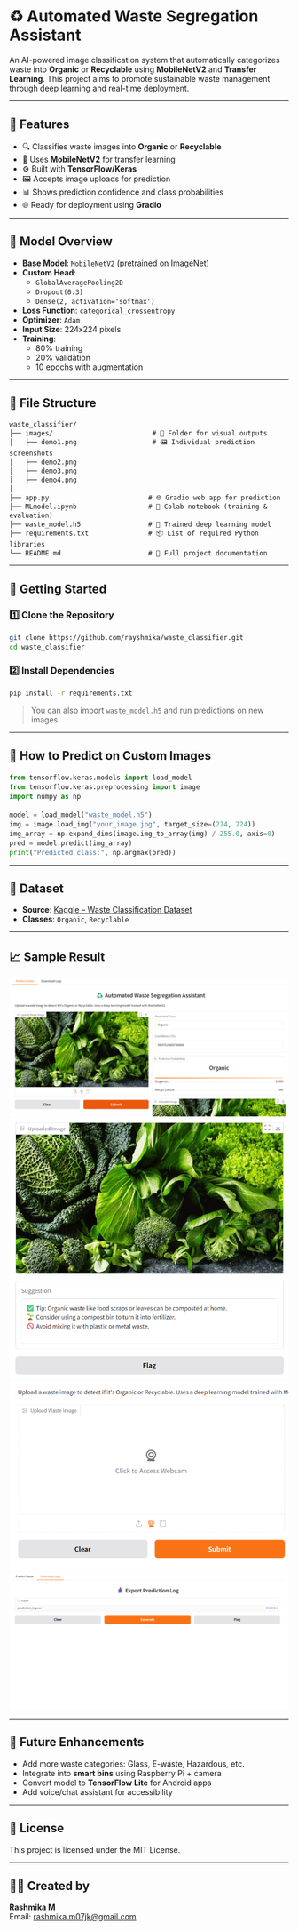 
# ♻️ Automated Waste Segregation Assistant

An AI-powered image classification system that automatically categorizes waste into **Organic** or **Recyclable** using **MobileNetV2** and **Transfer Learning**. This project aims to promote sustainable waste management through deep learning and real-time deployment.

---

## 📌 Features

- 🔍 Classifies waste images into **Organic** or **Recyclable**
- 🧠 Uses **MobileNetV2** for transfer learning
- ⚙️ Built with **TensorFlow/Keras**
- 🖼️ Accepts image uploads for prediction
- 📊 Shows prediction confidence and class probabilities
- 🌐 Ready for deployment using **Gradio**

---

## 🧠 Model Overview

- **Base Model**: `MobileNetV2` (pretrained on ImageNet)
- **Custom Head**:
  - `GlobalAveragePooling2D`
  - `Dropout(0.3)`
  - `Dense(2, activation='softmax')`
- **Loss Function**: `categorical_crossentropy`
- **Optimizer**: `Adam`
- **Input Size**: 224x224 pixels
- **Training**:
  - 80% training
  - 20% validation
  - 10 epochs with augmentation

---

## 📁 File Structure

```
waste_classifier/
├── images/                         # 📁 Folder for visual outputs
│   ├── demo1.png                   # 🖼️ Individual prediction screenshots
│   ├── demo2.png
│   ├── demo3.png
│   ├── demo4.png
│
├── app.py                         # 🌐 Gradio web app for prediction
├── MLmodel.ipynb                  # 📒 Colab notebook (training & evaluation)
├── waste_model.h5                 # 🤖 Trained deep learning model
├── requirements.txt               # 📦 List of required Python libraries
└── README.md                      # 📘 Full project documentation

```

---

## 🚀 Getting Started

### 1️⃣ Clone the Repository

```bash
git clone https://github.com/rayshmika/waste_classifier.git
cd waste_classifier
```

### 2️⃣ Install Dependencies

```bash
pip install -r requirements.txt
```

> You can also import `waste_model.h5` and run predictions on new images.

---

## 🧪 How to Predict on Custom Images

```python
from tensorflow.keras.models import load_model
from tensorflow.keras.preprocessing import image
import numpy as np

model = load_model("waste_model.h5")
img = image.load_img("your_image.jpg", target_size=(224, 224))
img_array = np.expand_dims(image.img_to_array(img) / 255.0, axis=0)
pred = model.predict(img_array)
print("Predicted class:", np.argmax(pred))
```

---

## 🧾 Dataset

- **Source**: [Kaggle – Waste Classification Dataset](https://www.kaggle.com/datasets/techsash/waste-classification-data)
- **Classes**: `Organic`, `Recyclable`

---

## 📈 Sample Result

![Demo](images/demo1.png)
![Demo](images/demo2.png)
![Demo](images/demo3.png)
![Demo](images/demo4.png)

---

## 🔮 Future Enhancements

- Add more waste categories: Glass, E-waste, Hazardous, etc.
- Integrate into **smart bins** using Raspberry Pi + camera
- Convert model to **TensorFlow Lite** for Android apps
- Add voice/chat assistant for accessibility

---

## 📜 License

This project is licensed under the MIT License.

---

## 🧑‍💻 Created by

**Rashmika M**  
Email: rashmika.m07jk@gmail.com
